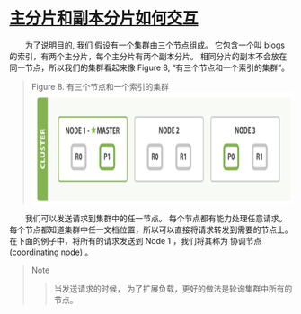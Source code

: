 # [主分片和副本分片如何交互](02_how_primary_replica_shards_interact.md) 
&emsp;&emsp;为了说明目的, 我们 假设有一个集群由三个节点组成。 
它包含一个叫 blogs 的索引，有两个主分片，每个主分片有两个副本分片。
相同分片的副本不会放在同一节点，所以我们的集群看起来像 Figure 8, “有三个节点和一个索引的集群”。
>Figure 8. 有三个节点和一个索引的集群
<img src="./images/08_cluster_three_nodes_one_index.png" width = "800" height = "200" 
alt="有三个节点和一个索引的集群" align=center />

&emsp;&emsp;我们可以发送请求到集群中的任一节点。 每个节点都有能力处理任意请求。 
每个节点都知道集群中任一文档位置，所以可以直接将请求转发到需要的节点上。 
在下面的例子中，将所有的请求发送到 Node 1 ，我们将其称为 协调节点(coordinating node) 。

> Note
>> 当发送请求的时候， 为了扩展负载，更好的做法是轮询集群中所有的节点。